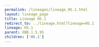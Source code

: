 ```yaml
---
permalink: /lineages/lineage_HS.1.html
layout: lineage_page
title: Lineage HS.1
redirect_to: ../lineage.html?lineage=HS.1
lineage: HS.1
parent: XBB.1.5.95
children: ['HS.1']
---
```

